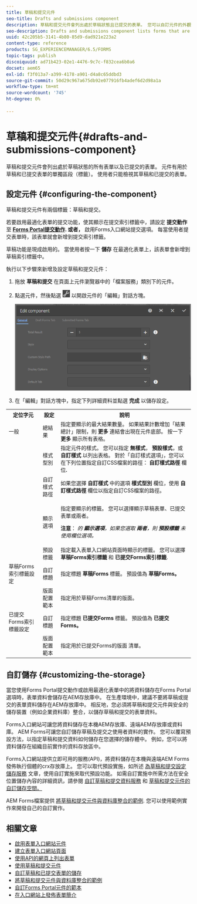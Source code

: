 ```yaml
---
title: 草稿和提交元件
seo-title: Drafts and submissions component
description: 草稿和提交元件會列出處於草稿狀態且已提交的表單。 您可以自訂元件的外觀和樣式。
seo-description: Drafts and submissions component lists forms that are in the draft state and are already submitted. You can customize appearance and style of the component.
uuid: 42c205b5-3141-4b80-85d9-dad921e223a2
content-type: reference
products: SG_EXPERIENCEMANAGER/6.5/FORMS
topic-tags: publish
discoiquuid: ad71b423-02e1-4476-9c7c-f832cea6b0a6
docset: aem65
exl-id: f3f013a7-a399-4178-a901-d4a8c65ddbd3
source-git-commit: 50d29c967a675db92e077916fb4adef6d2d98a1a
workflow-type: tm+mt
source-wordcount: '745'
ht-degree: 0%

---
```


# 草稿和提交元件{#drafts-and-submissions-component}

草稿和提交元件會列出處於草稿狀態的所有表單以及已提交的表單。 元件有用於草稿和已提交表單的單獨區段（標籤）。 使用者只能檢視其草稿和已提交的表單。

## 設定元件 {#configuring-the-component}

草稿和提交元件有兩個標籤：草稿和提交。

若要啟用最適化表單的提交功能，使其顯示在提交索引標籤中，請設定 **提交動作** 至 **[Forms Portal提交動作](../../forms/using/configuring-submit-actions.md). 或者，** 啟用Forms入口網站提交選項。 每當使用者提交表單時，該表單就會新增到提交索引標籤。

草稿功能是現成啟用的。 當使用者按一下 **儲存** 在最適化表單上，該表單會新增到草稿索引標籤中。

執行以下步驟來新增及設定草稿和提交元件：

1. 拖放 **草稿和提交** 在頁面上元件瀏覽器中的「檔案服務」類別下的元件。
1. 點選元件，然後點選 ![settings_icon](assets/settings_icon.png) 以開啟元件的「編輯」對話方塊。

   ![草稿和提交元件](assets/drafts-submissions-edit.png)

1. 在「編輯」對話方塊中，指定下列詳細資料並點選 **完成** 以儲存設定。

<table>
 <tbody>
  <tr>
   <th>定位字元</th>
   <th>設定</th>
   <th>說明</th>
  </tr>
  <tr>
   <td>一般</td>
   <td>總結果</td>
   <td>指定要顯示的最大結果數量。 如果結果計數增加「結果總計」限制，則 <strong>更多 </strong>連結會出現在元件底部。 按一下 <strong>更多 </strong>顯示所有表格。 </td>
  </tr>
  <tr>
   <td> </td>
   <td>樣式型別</td>
   <td>指定元件的樣式。 您可以指定 <strong>無樣式</strong>， <strong>預設樣式</strong>，或 <strong>自訂樣式</strong> 以列出表格。 對於「自訂樣式選項」，您可以在下列位置指定自訂CSS檔案的路徑： <strong>自訂樣式路徑 </strong>欄位<strong>.</strong></td>
  </tr>
  <tr>
   <td> </td>
   <td>自訂樣式路徑</td>
   <td>如果您選擇 <strong>自訂樣式</strong> 中的選項 <strong>樣式型別</strong> 欄位，使用 <strong>自訂樣式路徑</strong> 欄位以指定自訂CSS檔案的路徑。 </td>
  </tr>
  <tr>
   <td> </td>
   <td>顯示選項</td>
   <td><p>指定要顯示的標籤。 您可以選擇顯示草稿表單、已提交表單或兩者。 </p> <p><strong>注意</strong>：<em> 的 <strong>顯示選項</strong>，如果您選取 <strong>兩者</strong>，則 <strong>預設標籤</strong> 未使用欄位選項。</em></p> </td>
  </tr>
  <tr>
   <td> </td>
   <td>預設標籤</td>
   <td>指定載入表單入口網站頁面時顯示的標籤。 您可以選擇 <strong>草稿Forms索引標籤</strong> 和 <strong>已提交Forms索引標籤</strong>.</td>
  </tr>
  <tr>
   <td>草稿Forms索引標籤設定</td>
   <td>自訂標題</td>
   <td>指定標題 <strong>草稿Forms</strong> 標籤。 預設值為 <strong>草稿Forms。</strong></td>
  </tr>
  <tr>
   <td> </td>
   <td>版面配置範本</td>
   <td>指定用於草稿Forms清單的版面。</td>
  </tr>
  <tr>
   <td>已提交Forms索引標籤設定</td>
   <td>自訂標題 </td>
   <td>指定標題 <strong>已提交Forms </strong>標籤。 預設值為 <strong>已提交Forms。</strong></td>
  </tr>
  <tr>
   <td> </td>
   <td>版面配置範本</td>
   <td>指定用於已提交Forms的版面<strong> </strong>清單。 </td>
  </tr>
 </tbody>
</table>

## 自訂儲存 {#customizing-the-storage}

當您使用Forms Portal提交動作或啟用最適化表單中的將資料儲存在Forms Portal選項時，表單資料會儲存在AEM存放庫中。 在生產環境中，建議不要將草稿或提交的表單資料儲存在AEM存放庫中。 相反地，您必須將草稿和提交元件與安全的儲存裝置（例如企業資料庫）整合，以儲存草稿和提交的表單資料。

Forms入口網站可讓您將資料儲存在本機AEM存放庫、遠端AEM存放庫或資料庫。 AEM Forms可讓您自訂儲存草稿及提交之使用者資料的實作。 您可以覆寫預設方法，以指定草稿和提交資料如何儲存在您選擇的儲存體中。 例如，您可以將資料儲存在組織目前實作的資料存放區中。

Forms入口網站提供立即可用的服務(API)，將資料儲存在本機與遠端AEM Forms發佈執行個體的crx存放庫上。 您可以取代預設實施，如所述 [為草稿和提交設定儲存服務](/help/forms/using/configuring-draft-submission-storage.md) 文章，使用自訂實施來取代預設功能。 如需自訂實施中所需方法在安全位置儲存內容的詳細資訊，請參閱 [自訂草稿和提交資料服務](/help/forms/using/custom-draft-submission-data-services.md) 和 [草稿和提交元件的自訂儲存空間。](/help/forms/using/adding-custom-storage-provider-forms.md)

AEM Forms檔案提供 [將草稿和提交元件與資料庫整合的範例](integrate-draft-submission-database.md). 您可以使用範例實作來開發自己的自訂實作。

## 相關文章

* [啟用表單入口網站元件](/help/forms/using/enabling-forms-portal-components.md)
* [建立表單入口網站頁面](/help/forms/using/creating-form-portal-page.md)
* [使用API的網頁上列出表單](/help/forms/using/listing-forms-webpage-using-apis.md)
* [使用草稿和提交元件](/help/forms/using/draft-submission-component.md)
* [自訂草稿和已提交表單的儲存](/help/forms/using/draft-submission-component.md)
* [將草稿和提交元件與資料庫整合的範例](/help/forms/using/integrate-draft-submission-database.md)
* [自訂Forms Portal元件的範本](/help/forms/using/customizing-templates-forms-portal-components.md)
* [在入口網站上發佈表單簡介](/help/forms/using/introduction-publishing-forms.md)
